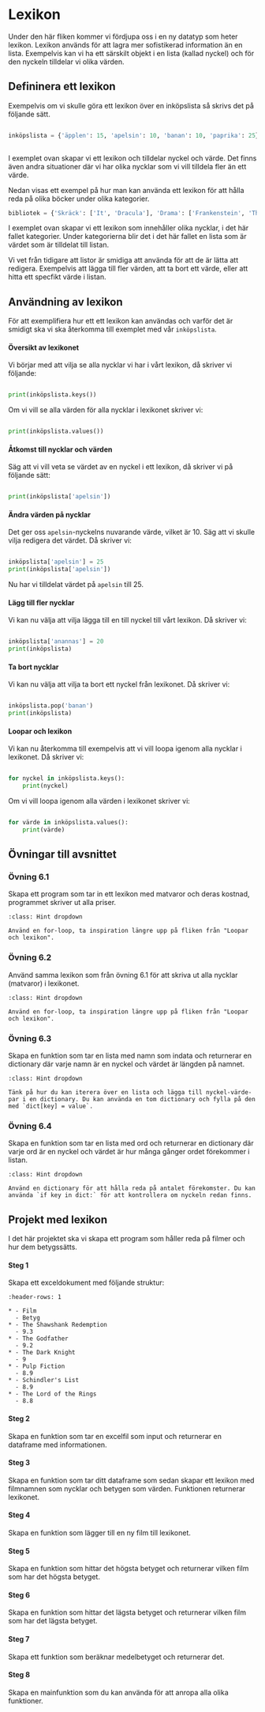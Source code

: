 # Lexikon

Under den här fliken kommer vi fördjupa oss i en ny datatyp som heter lexikon. Lexikon används för att lagra mer sofistikerad information än en lista. Exempelvis kan vi ha ett särskilt objekt i en lista (kallad nyckel) och för den nyckeln tilldelar vi olika värden.

## Defininera ett lexikon

Exempelvis om vi skulle göra ett lexikon över en inköpslista så skrivs det på följande sätt.

```python

inköpslista = {'äpplen': 15, 'apelsin': 10, 'banan': 10, 'paprika': 25} 
    
```

I exemplet ovan skapar vi ett lexikon och tilldelar nyckel och värde. Det finns även andra situationer där vi har olika nycklar som vi vill tilldela fler än ett värde.

Nedan visas ett exempel på hur man kan använda ett lexikon för att hålla reda på olika böcker under olika kategorier.

```python
bibliotek = {'Skräck': ['It', 'Dracula'], 'Drama': ['Frankenstein', 'The Shining'], 'Fantasy': ['The Lord of the Rings', 'The Hobbit']}
```

I exemplet ovan skapar vi ett lexikon som innehåller olika nycklar, i det här fallet kategorier. Under kategorierna blir det i det här fallet en lista som är värdet som är tilldelat till listan. 

Vi vet från tidigare att listor är smidiga att använda för att de är lätta att redigera. Exempelvis att lägga till fler värden, att ta bort ett värde, eller att hitta ett specfikt värde i listan.

## Användning av lexikon

För att exemplifiera hur ett ett lexikon kan användas och varför det är smidigt ska vi ska återkomma till exemplet med vår `inköpslista`.

#### Översikt av lexikonet

Vi börjar med att vilja se alla nycklar vi har i vårt lexikon, då skriver vi följande:

```python

print(inköpslista.keys())

```

Om vi vill se alla värden för alla nycklar i lexikonet skriver vi:

```python

print(inköpslista.values())

```

#### Åtkomst till nycklar och värden

Säg att vi vill veta se värdet av en nyckel i ett lexikon, då skriver vi på följande sätt:

```python

print(inköpslista['apelsin'])

```

#### Ändra värden på nycklar
Det ger oss `apelsin`-nyckelns nuvarande värde, vilket är 10. Säg att vi skulle vilja redigera det värdet. Då skriver vi:

```python

inköpslista['apelsin'] = 25
print(inköpslista['apelsin'])

```

Nu har vi tilldelat värdet på `apelsin` till 25. 

#### Lägg till fler nycklar

Vi kan nu välja att vilja lägga till en till nyckel till vårt lexikon. Då skriver vi:

```python

inköpslista['anannas'] = 20
print(inköpslista)

```

#### Ta bort nycklar

Vi kan nu välja att vilja ta bort ett nyckel från lexikonet. Då skriver vi:

```python

inköpslista.pop('banan')
print(inköpslista)
```

#### Loopar och lexikon

Vi kan nu återkomma till exempelvis att vi vill loopa igenom alla nycklar i lexikonet. Då skriver vi:

```python

for nyckel in inköpslista.keys():
    print(nyckel)

```

Om vi vill loopa igenom alla värden i lexikonet skriver vi:

```python

for värde in inköpslista.values():
    print(värde)

```

## Övningar till avsnittet

<!-- start-övningar -->
### Övning 6.1

Skapa ett program som tar in ett lexikon med matvaror och deras kostnad, programmet skriver ut alla priser.

```{admonition} Tips
:class: Hint dropdown

Använd en for-loop, ta inspiration längre upp på fliken från "Loopar och lexikon".

```

### Övning 6.2

Använd samma lexikon som från övning 6.1 för att skriva ut alla nycklar (matvaror) i lexikonet.

```{admonition} Tips
:class: Hint dropdown

Använd en for-loop, ta inspiration längre upp på fliken från "Loopar och lexikon".

```

### Övning 6.3

Skapa en funktion som tar en lista med namn som indata och returnerar en dictionary där varje namn är en nyckel och värdet är längden på namnet.

```{admonition} Tips
:class: Hint dropdown  

Tänk på hur du kan iterera över en lista och lägga till nyckel-värde-par i en dictionary. Du kan använda en tom dictionary och fylla på den med `dict[key] = value`.

```

### Övning 6.4

Skapa en funktion som tar en lista med ord och returnerar en dictionary där varje ord är en nyckel och värdet är hur många gånger ordet förekommer i listan.


```{admonition} Tips
:class: Hint dropdown

Använd en dictionary för att hålla reda på antalet förekomster. Du kan använda `if key in dict:` för att kontrollera om nyckeln redan finns.

```
<!-- end-övningar -->

## Projekt med lexikon

I det här projektet ska vi skapa ett program som håller reda på filmer och hur dem betygssätts.

#### Steg 1
Skapa ett exceldokument med följande struktur:

```{list-table}
:header-rows: 1

* - Film
  - Betyg
* - The Shawshank Redemption
  - 9.3
* - The Godfather
  - 9.2
* - The Dark Knight
  - 9
* - Pulp Fiction
  - 8.9
* - Schindler's List
  - 8.9
* - The Lord of the Rings
  - 8.8
```

#### Steg 2
Skapa en funktion som tar en excelfil som input och returnerar en dataframe med informationen.

#### Steg 3
Skapa en funktion som tar ditt dataframe som sedan skapar ett lexikon med filmnamnen som nycklar och betygen som värden. Funktionen returnerar lexikonet.

#### Steg 4
Skapa en funktion som lägger till en ny film till lexikonet.

#### Steg 5
Skapa en funktion som hittar det högsta betyget och returnerar vilken film som har det högsta betyget.

#### Steg 6
Skapa en funktion som hittar det lägsta betyget och returnerar vilken film som har det lägsta betyget.

#### Steg 7
Skapa ett funktion som beräknar medelbetyget och returnerar det.

#### Steg 8
Skapa en mainfunktion som du kan använda för att anropa alla olika funktioner.

